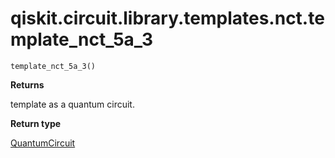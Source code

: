 # qiskit.circuit.library.templates.nct.template\_nct\_5a\_3

<span id="undefined" />

`template_nct_5a_3()`

**Returns**

template as a quantum circuit.

**Return type**

[QuantumCircuit](qiskit.circuit.QuantumCircuit#qiskit.circuit.QuantumCircuit "qiskit.circuit.QuantumCircuit")
